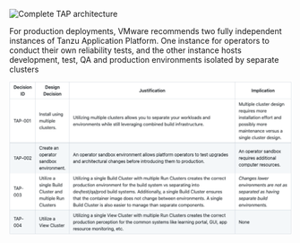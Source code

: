 ![Complete TAP architecture](img/overview-tap)

For production deployments, VMware recommends two fully independent instances of Tanzu Application Platform. One instance for operators to conduct their own reliability tests, and the other instance hosts development, test, QA and production environments isolated by separate clusters

![Cluster Layout](img/Cluster-layout.png)